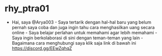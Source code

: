 # rhy_ptra01
- Hai, saya @Arya003 - Saya tertarik dengan hal-hal baru yang belum pernah saya coba dan juga ingin tahu cara menghasilkan uang secara online - Saya belajar perlahan untuk memahami agar lebih memahami - ️ Saya ingin berkolaborasi di sini dengan teman-teman yang lain - Bagaimana cara menghubungi saya klik saja link di bawah ini https://discord.gg/EEwZqhqZ
